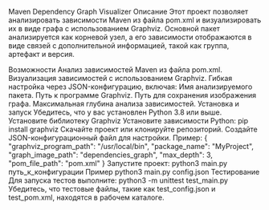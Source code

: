 Maven Dependency Graph Visualizer
Описание
Этот проект позволяет анализировать зависимости Maven из файла pom.xml и визуализировать их в виде графа с использованием Graphviz. Основной пакет анализируется как корневой узел, а его зависимости отображаются в виде связей с дополнительной информацией, такой как группа, артефакт и версия.

Возможности
Анализ зависимостей Maven из файла pom.xml.
Визуализация зависимостей с использованием Graphviz.
Гибкая настройка через JSON-конфигурацию, включая:
Имя анализируемого пакета.
Путь к программе Graphviz.
Путь для сохранения изображения графа.
Максимальная глубина анализа зависимостей.
Установка и запуск
Убедитесь, что у вас установлен Python 3.8 или выше.
Установите библиотеку Graphviz
Установите зависимости Python:
pip install graphviz
Скачайте проект или клонируйте репозиторий.
Создайте JSON-конфигурационный файл для настройки. Пример:
{
    "graphviz_program_path": "/usr/local/bin",
    "package_name": "MyProject",
    "graph_image_path": "dependencies_graph",
    "max_depth": 3,
    "pom_file_path": "pom.xml"
}
Запустите проект:
python3 main.py путь_к_конфигурации
Пример
python3 main.py config.json
Тестирование
Для запуска тестов выполните:
python3 -m unittest test_main.py
Убедитесь, что тестовые файлы, такие как test_config.json и test_pom.xml, находятся в рабочем каталоге.
